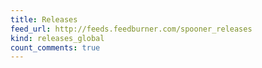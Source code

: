 ```yaml
---
title: Releases
feed_url: http://feeds.feedburner.com/spooner_releases
kind: releases_global
count_comments: true
---
```

